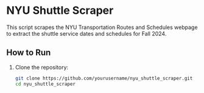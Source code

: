 # NYU Shuttle Scraper

This script scrapes the NYU Transportation Routes and Schedules webpage to extract the shuttle service dates and schedules for Fall 2024.

## How to Run

1. Clone the repository:
   ```bash
   git clone https://github.com/yourusername/nyu_shuttle_scraper.git
   cd nyu_shuttle_scraper
